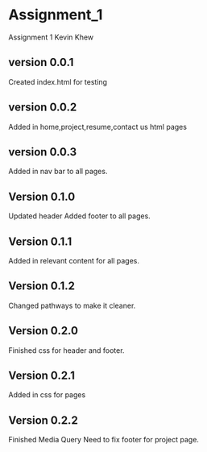 # Assignment_1
Assignment 1 Kevin Khew

## version 0.0.1
Created index.html for testing

## version 0.0.2
Added in home,project,resume,contact us html pages

## version 0.0.3 
Added in nav bar to all pages.

## Version 0.1.0
Updated header 
Added footer to all pages.

## Version 0.1.1
Added in relevant content for all pages.
## Version 0.1.2
Changed pathways to make it cleaner.

## Version 0.2.0
Finished css for header and footer.

## Version 0.2.1
Added in css for pages

## Version 0.2.2
Finished Media Query 
Need to fix footer for project page.